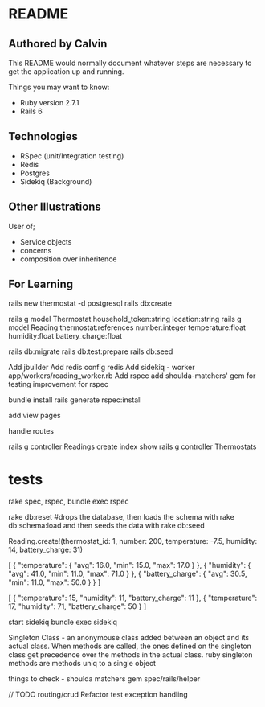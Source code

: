 # README 

## Authored by Calvin

This README would normally document whatever steps are necessary to get the
application up and running.

Things you may want to know:

* Ruby version 2.7.1
* Rails 6
## Technologies
- RSpec (unit/Integration testing)
- Redis
- Postgres
- Sidekiq (Background)

## Other Illustrations
User of;
- Service objects
- concerns
- composition over inheritence

## For Learning
rails new thermostat -d postgresql
rails db:create

rails g model Thermostat household_token:string location:string 
rails g model Reading thermostat:references number:integer temperature:float humidity:float battery_charge:float 

rails db:migrate
rails db:test:prepare
rails db:seed

Add jbuilder
Add redis config redis
Add sidekiq - worker app/workers/reading_worker.rb 
Add rspec
add shoulda-matchers' gem for testing improvement for rspec
    

bundle install
rails generate rspec:install

add view pages

handle routes

rails g controller Readings create index show
rails g controller Thermostats 


# tests
rake spec, rspec, bundle exec rspec

rake db:reset #drops the database, then loads the schema with rake db:schema:load and then seeds the data with rake db:seed

Reading.create!(thermostat_id: 1, number: 200, temperature: -7.5, humidity: 14, battery_charge: 31)


[
    {
        "temperature": {
            "avg": 16.0,
            "min": 15.0,
            "max": 17.0
        }
    },
    {
        "humidity": {
            "avg": 41.0,
            "min": 11.0,
            "max": 71.0
        }
    },
    {
        "battery_charge": {
            "avg": 30.5,
            "min": 11.0,
            "max": 50.0
        }
    }
]

[
    {
        "temperature": 15,
        "humidity": 11,
        "battery_charge": 11
    },
    {
        "temperature": 17,
        "humidity": 71,
        "battery_charge": 50
    }
]

start sidekiq
bundle exec sidekiq


Singleton Class - an anonymouse class added between an object and its actual class. When methods are called, the ones defined on the singleton class get precedence over the methods in the actual class.
ruby singleton methods are methods uniq to a single object

things to check  - shoulda matchers gem spec/rails/helper

// TODO
routing/crud
Refactor test
exception handling
